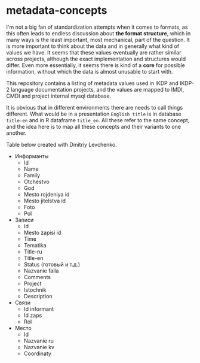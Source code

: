 # metadata-concepts

I'm not a big fan of standardization attempts when it comes to formats, as this often leads to endless discussion about **the format structure**, which in many ways is the least important, most mechanical, part of the question. It is more important to think about the data and in generally what kind of values we have. It seems that these values eventually are rather similar across projects, although the exact implementation and structures would differ. Even more essentially, it seems there is kind of a **core** for possible information, without which the data is almost unusable to start with.

This repository contains a listing of metadata values used in IKDP and IKDP-2 language documentation projects, and the values are mapped to IMDI, CMDI and project internal mysql database.

It is obvious that in different environments there are needs to call things different. What would be in a presentation `English title` is in database `title-en` and in R dataframe `title_en`. All these refer to the same concept, and the idea here is to map all these concepts and their variants to one another.

Table below created with Dmitriy Levchenko.

- Информанты
    - Id
    - Name
    - Family
    - Otchestvo
    - God
    - Mesto rojdeniya id
    - Mesto jitelstva id
    - Foto
    - Pol
- Записи
    - Id
    - Mesto zapisi id
    - Time
    - Tematika
    - Title-ru
    - Title-en
    - Status (готовый и т.д.)
    - Nazvanie faila
    - Comments
    - Project
    - Istochnik
    - Description
- Связи
    - Id informant
    - Id zaps
    - Rol
- Место
    - Id
    - Nazvanie ru
    - Nazvanie kv
    - Coordinaty
